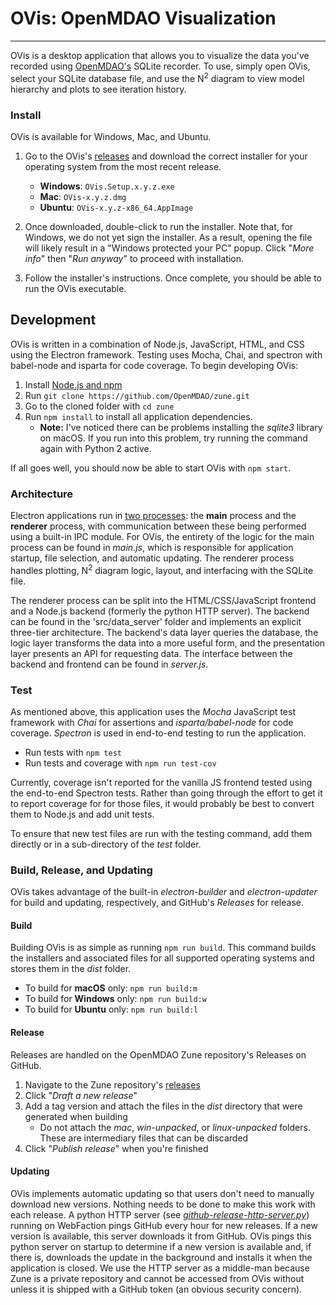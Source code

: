 # OVis: OpenMDAO Visualization
------------------------------

OVis is a desktop application that allows you to visualize the
data you've recorded using [OpenMDAO's](http://openmdao.org) SQLite recorder. To use,
simply open OVis, select your SQLite database file, and use the
N<sup>2</sup> diagram to view model hierarchy and plots
to see iteration history.

### Install

OVis is available for Windows, Mac, and Ubuntu.

1. Go to the OVis's [releases](https://github.com/OpenMDAO/Zune/releases)
and download the correct installer for your operating system from the most
recent release.

    * **Windows**: `OVis.Setup.x.y.z.exe`
    * **Mac**: `OVis-x.y.z.dmg`
    * **Ubuntu**: `OVis-x.y.z-x86_64.AppImage`

2. Once downloaded, double-click to run the installer. Note that,
for Windows, we do not yet sign the installer. As a result,
opening the file will likely result in a "Windows protected your
PC" popup. Click "_More info_" then "_Run anyway_" to proceed with
installation.

3. Follow the installer's instructions. Once complete, you
should be able to run the OVis executable.

## Development

OVis is written in a combination of Node.js, JavaScript,
HTML, and CSS using the Electron framework. Testing uses
Mocha, Chai, and spectron with babel-node
and isparta for code coverage. To begin developing OVis:

1. Install [Node.js and npm](https://nodejs.org/en/download/package-manager/)
2. Run `git clone https://github.com/OpenMDAO/zune.git`
3. Go to the cloned folder with `cd zune`
4. Run `npm install` to install all application dependencies.
    * **Note:** I've noticed there can be problems installing the
    _sqlite3_ library on macOS. If you run into this problem, try
    running the command again with Python 2 active.

If all goes well, you should now be able to start OVis with `npm
start`.

### Architecture

Electron applications run in [two processes](https://electronjs.org/docs/tutorial/application-architecture):
the **main** process and the **renderer** process, with
communication between these being performed
using a built-in IPC module. For OVis, the entirety of the logic for
the main process can be found in _main.js_, which is responsible for
application startup, file selection, and automatic updating. The
renderer process handles plotting, N<sup>2</sup> diagram logic,
layout, and interfacing with the SQLite file.

The renderer process can be
split into the HTML/CSS/JavaScript frontend and a Node.js backend
(formerly the python HTTP server). The backend can be found in the
'src/data_server' folder and implements an explicit three-tier
architecture. The backend's data layer queries the database, the
logic layer transforms the data into a more useful form, and the
presentation layer presents an API for requesting data. The interface between the backend and frontend can be found in
_server.js_.

### Test

As mentioned above, this application uses the _Mocha_ JavaScript test framework with _Chai_ for assertions and _isparta/babel-node_ for code coverage. _Spectron_ is used in end-to-end testing to run the application.

* Run tests with `npm test`
* Run tests and coverage with `npm run test-cov`

Currently, coverage isn't reported for the vanilla JS frontend
tested using the end-to-end Spectron tests. Rather than going
through the effort to get it to report coverage for for those files,
it would probably be best to convert them to Node.js and add unit
tests.

To ensure that new test files are run with the testing command, add them directly or in a sub-directory of the _test_ folder.

### Build, Release, and Updating

OVis takes advantage of the built-in _electron-builder_ and
_electron-updater_ for build and updating, respectively, and GitHub's
_Releases_ for release.

#### Build

Building OVis is as simple as running `npm run build`. This command
builds the installers and associated files for all supported
operating systems and stores them in the _dist_ folder.

* To build for **macOS** only: `npm run build:m`
* To build for **Windows** only: `npm run build:w`
* To build for **Ubuntu** only: `npm run build:l`

#### Release

Releases are handled on the OpenMDAO Zune repository's Releases on
GitHub.

1. Navigate to the Zune repository's [releases](https://github.com/openmdao/zune/releases)
2. Click "_Draft a new release_"
3. Add a tag version and attach the files in the _dist_ directory
that were generated when building
    * Do not attach the _mac_, _win-unpacked_, or _linux-unpacked_
    folders. These are intermediary files that can be discarded
4. Click "_Publish release_" when you're finished

#### Updating

OVis implements automatic updating so that users don't need to 
manually download new versions. Nothing needs to be done
to make this work with each release. A python HTTP server (see
[_github-release-http-server.py_](https://github.com/OpenMDAO/zune/blob/master/github-release-http-server.py)) running on WebFaction
pings GitHub every hour for new releases. If a new version is
available, this server downloads it from GitHub. OVis pings this
python server on startup to determine if a new version is available
and, if there is, downloads the update in the background and installs
it when the application is closed. We use the HTTP server as a
middle-man because Zune is a private repository and cannot be
accessed from OVis without unless it is shipped with a GitHub token
(an obvious security concern).
